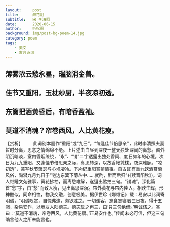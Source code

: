 ```yaml
---
layout:     post
title:      醉花阴
subtitle:   宋 李清照
date:       2020-06-15
author:     听松阁
background: img/post-bg-poem-14.jpg
category: poem
tags:
    - 美文
    - 古典诗词
---
```


## 薄雾浓云愁永昼，瑞脑消金兽。
## 佳节又重阳，玉枕纱厨，半夜凉初透。

## 东篱把酒黄昏后，有暗香盈袖。
## 莫道不消魂？帘卷西风，人比黄花瘦。

【赏析】
　　此词别本题作“重阳”或“九日”。“每逢佳节倍思亲”，此时李清照夫妻暂时分离，思念之情绵绵不绝。上片述由白昼到深夜一整天独处深闺的离愁。窗外阴沉暗淡，室内香烟缭绕，“永”、“销”二字透露出独处香闺、度日如年的心境。次日为九九重阳，又逢佳节倍思亲之际，离思转深，以故香帐凭枕，夜深难寐。“凉初透”，兼写秋节萧瑟与心境凄冷。下片纪重阳赏菊情事。自古即有重九饮酒赏菊风俗，陶潜九月九日于“宅边东篱下菊丛中……就酌，醉而后归”(《续晋阳秋》)。词人继踵文苑雅事，黄花拂袖，而离愁难解，遂逗出煞拍三句。“销魂”，深化篇首“愁”字，由“愁”而致人瘦，见出离思深沉。帘外黄花与帘内佳人，相映生辉，形神酷似，同命相恤，物我交融，创意极美。据伊世珍《嫏缳记》载：易安以此词寄明诚，“明诚叹赏，自愧弗逮，务欲胜之。一切谢客，忘食忘寝者三日夜，得十五阕，杂易安作，以示友人陆德夫。德夫玩之再三，曰‘只三句绝佳。’明诚诘之。答曰：‘莫道不消魂，帘卷西风，人比黄花瘦。’正易安作也。”传闻未必可信，但这三句确言他人之所未能言也。
  
